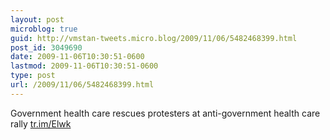 ```yaml
---
layout: post
microblog: true
guid: http://vmstan-tweets.micro.blog/2009/11/06/5482468399.html
post_id: 3049690
date: 2009-11-06T10:30:51-0600
lastmod: 2009-11-06T10:30:51-0600
type: post
url: /2009/11/06/5482468399.html
---
```

Government health care rescues protesters at anti-government health care rally [tr.im/Elwk](http://tr.im/Elwk)
